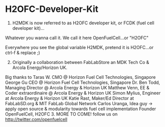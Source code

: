 H2OFC-Developer-Kit
===================


1. H2MDK is now referred to as H2OFC developer kit, or FCDK (fuel cell developer kit)...

Whatever you wanna call it.  We call it here OpenFuelCell...or "H2OFC"

Everywhere you see the global variable H2MDK, pretend it is H2OFC...or ctrl-f & replace ;)

2. Originally a collaboration between FabLabStore an MDK Tech Co & Arcola Energy/Horizon UK.

Big thanks to Taras W. CMO @ Horizon Fuel Cell Technologies, Singapore
              George Gu CEO @ Horizon Fuel Cell Technologies, Singapore
              Dr. Ben Todd, Managing Director @ Arcola Energy & Horizon UK
              Matthew Venn, EE & Coder extraordinaire @ Arcola Energy & Horizon UK
              Simon Mylius, Engineer at Arcola Energy & Horizon UK
              Katie Rast, Maker/Ed Director at FabLabSD.org & MIT FabLab Global Network
              Carlos Uranga, Idea guy -> apply open source & modularity towards fuel cell implementation
                                         Founder OpenFuelCell, H2OFC
3. MORE TO COME!
follow us on http://twitter.com/openfuelcell
